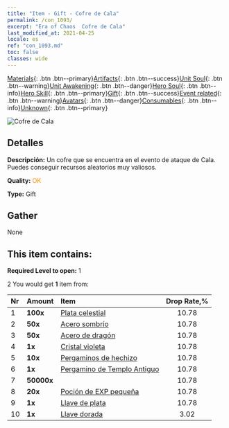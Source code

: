 ```yaml
---
title: "Item - Gift - Cofre de Cala"
permalink: /con_1093/
excerpt: "Era of Chaos  Cofre de Cala"
last_modified_at: 2021-04-25
locale: es
ref: "con_1093.md"
toc: false
classes: wide
---
```

 [Materials](/ItemsES/){: .btn .btn--primary}[Artifacts](/ItemsES/Artifacts/){: .btn .btn--success}[Unit Soul](/ItemsES/UnitSoul/){: .btn .btn--warning}[Unit Awakening](/ItemsES/UnitAwakening/){: .btn .btn--danger}[Hero Soul](/ItemsES/HeroSoul/){: .btn .btn--info}[Hero Skill](/ItemsES/HeroSkill/){: .btn .btn--primary}[Gift](/ItemsES/Gift/){: .btn .btn--success}[Event related](/ItemsES/Events/){: .btn .btn--warning}[Avatars](/ItemsES/Avatars/){: .btn .btn--danger}[Consumables](/ItemsES/Consumables/){: .btn .btn--info}[Unknown](/ItemsES/Unknown/){: .btn .btn--primary}

 ![Cofre de Cala](/images/t/i_690021.png)

## Detalles
 **Descripción:** Un cofre que se encuentra en el evento de ataque de Cala. Puedes conseguir recursos aleatorios muy valiosos.

 **Quality:** <span style="color: #FF8C00">OK</span>

 **Type:** Gift

## Gather

  None

## This item contains:

 **Required Level to open:** 1

 2 You would get **1** item  from:

  | Nr | Amount |     Item    | Drop Rate,% |
  |:---|:-------|:------------|:---------:|
  | 1 |  **100x** | [Plata celestial](/ItemsES/con_882/) | 10.78 | 
  | 2 |  **50x** | [Acero sombrío](/ItemsES/con_881/) | 10.78 | 
  | 3 |  **50x** | [Acero de dragón](/ItemsES/con_880/) | 10.78 | 
  | 4 |  **1x** | [Cristal violeta](/ItemsES/con_720/) | 10.78 | 
  | 5 |  **10x** | [Pergaminos de hechizo](/ItemsES/con_694/) | 10.78 | 
  | 6 |  **1x** | [Pergamino de Templo Antiguo](/ItemsES/con_697/) | 10.78 | 
  | 7 |  **50000x** | <i class="fas fa-coins"/> | 10.78 | 
  | 8 |  **20x** | [Poción de EXP pequeña](/ItemsES/con_701/) | 10.78 | 
  | 9 |  **1x** | [Llave de plata](/ItemsES/con_693/) | 10.78 | 
  | 10 |  **1x** | [Llave dorada](/ItemsES/con_783/) | 3.02 | 
